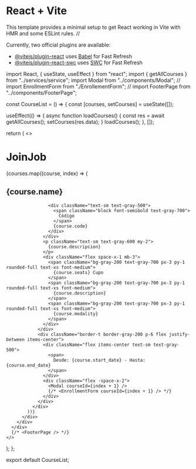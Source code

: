 # React + Vite

This template provides a minimal setup to get React working in Vite with HMR and some ESLint rules.
//

Currently, two official plugins are available:

- [@vitejs/plugin-react](https://github.com/vitejs/vite-plugin-react/blob/main/packages/plugin-react/README.md) uses [Babel](https://babeljs.io/) for Fast Refresh
- [@vitejs/plugin-react-swc](https://github.com/vitejs/vite-plugin-react-swc) uses [SWC](https://swc.rs/) for Fast Refresh




import React, { useState, useEffect } from "react";
import { getAllCourses } from "../services/service";
import Modal from "../components/Modal";
// import EnrollmentForm from "./EnrollementForm";
// import FooterPage from "../components/FooterPage";

const CourseList = () => {
  const [courses, setCourses] = useState([]);

  useEffect(() => {
    async function loadCourses() {
      const res = await getAllCourses();
      setCourses(res.data);
    }
    loadCourses();
  }, []);

  return (
    <>
      <div className="min-h-screen flex flex-col items-center justify-center bg-gray-100 dark:bg-slate-700">
        <div className="w-full max-w-5xl px-4 py-6">
          <h1 className="text-3xl font-extrabold mb-4 text-blue-500 text-center">
            JoinJob
          </h1>
          <div className="space-y-6">
            {courses.map((course, index) => (
              <div
                key={course.id}
                className="bg-white rounded-lg shadow-md hover:shadow-lg transition-shadow duration-200 cursor-pointer w-full"
              >
                <div className="p-6">
                  <div className="flex justify-between items-start">
                    <h2 className="text-xl font-medium text-gray-900">
                      {course.name}
                    </h2>

                    <div className="text-sm text-gray-500">
                      <span className="block font-semibold text-gray-700">
                        Código
                      </span>
                      {course.code}
                    </div>
                  </div>
                  <p className="text-sm text-gray-600 my-2">
                    {course.descripcion}
                  </p>
                  <div className="flex space-x-1 mb-3">
                    <span className="bg-gray-200 text-gray-700 px-3 py-1 rounded-full text-xs font-medium">
                      {course.seats} Cupo
                    </span>
                    <span className="bg-gray-200 text-gray-700 px-3 py-1 rounded-full text-xs font-medium">
                      {course.description}
                    </span>
                    <span className="bg-gray-200 text-gray-700 px-3 py-1 rounded-full text-xs font-medium">
                      {course.modality}
                    </span>
                  </div>
                </div>
                <div className="border-t border-gray-200 p-6 flex justify-between items-center">
                  <div className="flex items-center text-sm text-gray-500">
                    <span>
                      Desde: {course.start_date} - Hasta: {course.end_date}
                    </span>
                  </div>
                  <div className="flex -space-x-2">
                    <Modal courseId={index + 1} />
                    {/* <EnrollmentForm courseId={index + 1} /> */}
                  </div>
                </div>
              </div>
            ))}
          </div>
        </div>
      </div>
      {/* <FooterPage /> */}
    </>
  );
};

export default CourseList;

